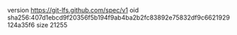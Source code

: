 version https://git-lfs.github.com/spec/v1
oid sha256:407d1ebcd9f20356f5b194f9ab4ba2b2fc83892e75832df9c6621929124a35f6
size 21255
